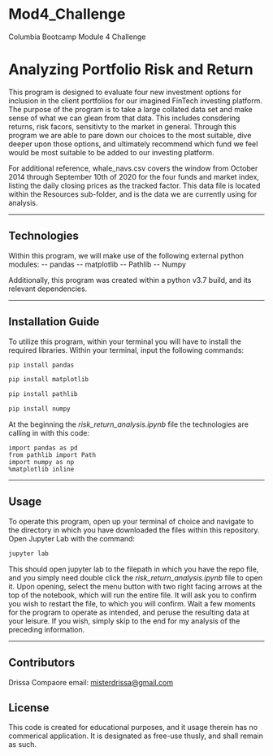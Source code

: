 # Mod4_Challenge
Columbia Bootcamp Module 4 Challenge

# Analyzing Portfolio Risk and Return

This program is designed to evaluate four new investment options for inclusion in the client portfolios for our imagined FinTech investing platform. The purpose of the program is to take a large collated data set and make sense of what we can glean from that data. This includes consdering returns, risk facors, sensitivty to the market in general. Through this program we are able to pare down our choices to the most suitable, dive deeper upon those options, and ultimately recommend which fund we feel would be most suitable to be added to our investing platform.

For additional reference, whale_navs.csv covers the window from October 2014 through September 10th of 2020 for the four funds and market index, listing the daily closing prices as the tracked factor. This data file is located within the Resources sub-folder, and is the data we are currently using for analysis.

---

## Technologies

Within this program, we will make use of the following external python modules:
  -- pandas
  -- matplotlib
  -- Pathlib
  -- Numpy
  
  Additionally, this program was created within a python v3.7 build, and its relevant dependencies.

---

## Installation Guide

To utilize this program, within your terminal you will have to install the required libraries. Within your terminal, input the following commands:

```python
pip install pandas
```

```python
pip install matplotlib
```

```python
pip install pathlib
```

```python
pip install numpy
```

At the beginning the *risk_return_analysis.ipynb* file the technologies are calling in with this code:

```
import pandas as pd
from pathlib import Path
import numpy as np
%matplotlib inline
```

---

## Usage

To operate this program, open up your terminal of choice and navigate to the directory in which you have downloaded the files within this repository. Open Jupyter Lab with the command: 

```python
jupyter lab
```  

This should open jupyter lab to the filepath in which you have the repo file, and you simply need double click the *risk_return_analysis.ipynb* file to open it. Upon opening, select the menu button with two right facing arrows at the top of the notebook, which will run the entire file. It will ask you to confirm you wish to restart the file, to which you will confirm. Wait a few moments for the program to operate as intended, and peruse the resulting data at your leisure. If you wish, simply skip to the end for my analysis of the preceding information. 

---

## Contributors

Drissa Compaore email: misterdrissa@gmail.com

## License

This code is created for educational purposes, and it usage therein has no commerical application. It is designated as free-use thusly, and shall remain as such.